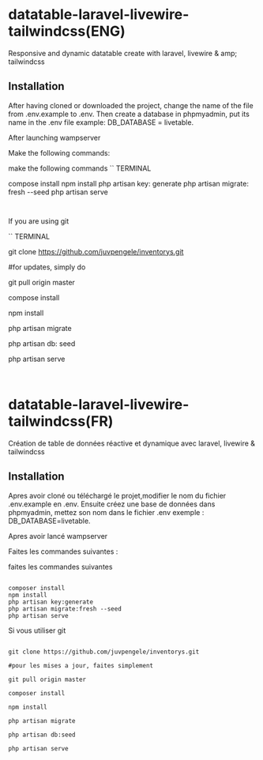 # datatable-laravel-livewire-tailwindcss(ENG)
Responsive and dynamic datatable create with laravel, livewire & amp; tailwindcss
## Installation
After having cloned or downloaded the project, change the name of the file from .env.example to .env.
Then create a database in phpmyadmin, put its name in the .env file
example: DB_DATABASE = livetable.

After launching wampserver

Make the following commands:

make the following commands
`` TERMINAL

compose install
npm install
php artisan key: generate
php artisan migrate: fresh --seed
php artisan serve

`` ``

If you are using git

`` TERMINAL

git clone https://github.com/juvpengele/inventorys.git

#for updates, simply do

git pull origin master

compose install

npm install

php artisan migrate

php artisan db: seed

php artisan serve

`` ``
# datatable-laravel-livewire-tailwindcss(FR)
Création de table de données réactive et dynamique avec laravel, livewire &amp; tailwindcss
## Installation
Apres avoir cloné ou téléchargé le projet,modifier le nom du fichier .env.example en .env.
Ensuite créez une base de données dans phpmyadmin, mettez son nom dans le fichier .env 
exemple : DB_DATABASE=livetable.

Apres avoir lancé wampserver

Faites les commandes suivantes :

faites les commandes suivantes 
```TERMINAL

composer install
npm install
php artisan key:generate
php artisan migrate:fresh --seed
php artisan serve

```

Si vous utiliser git

```TERMINAL

git clone https://github.com/juvpengele/inventorys.git

#pour les mises a jour, faites simplement

git pull origin master

composer install

npm install

php artisan migrate

php artisan db:seed

php artisan serve

```
